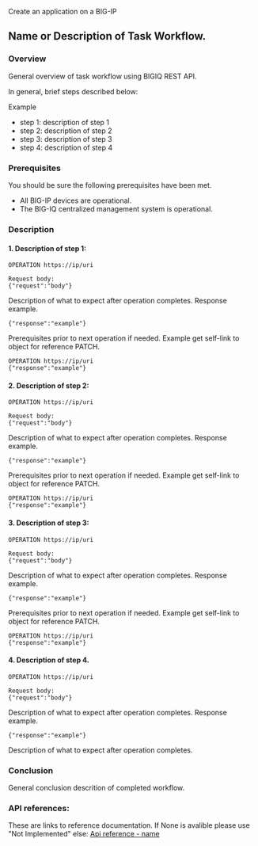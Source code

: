 Create an application on a BIG-IP
## Name or Description of Task Workflow.

### Overview
General overview of task workflow using BIGIQ REST API.

In general, brief steps described below: 

Example
- step 1: description of step 1
- step 2: description of step 2
- step 3: description of step 3 
- step 4: description of step 4 


### Prerequisites
You should be sure the following prerequisites have been met.

- All BIG-IP devices are operational.
- The BIG-IQ centralized management system is operational.

### Description

#### 1. Description of step 1:
```
OPERATION https://ip/uri

Request body:
{"request":"body"}
```

Description of what to expect after operation completes. 
Response example.
```
{"response":"example"}
```
Prerequisites prior to next operation if needed. Example get self-link to object for reference PATCH.
```
OPERATION https://ip/uri
{"response":"example"}
```

#### 2. Description of step 2:
```
OPERATION https://ip/uri

Request body:
{"request":"body"}
```
Description of what to expect after operation completes. 
Response example.
```
{"response":"example"}
```
Prerequisites prior to next operation if needed. Example get self-link to object for reference PATCH.
```
OPERATION https://ip/uri
{"response":"example"}
```

#### 3. Description of step 3:
```
OPERATION https://ip/uri

Request body:
{"request":"body"}
```
Description of what to expect after operation completes. 
Response example.
```
{"response":"example"}
```
Prerequisites prior to next operation if needed. Example get self-link to object for reference PATCH.
```
OPERATION https://ip/uri
{"response":"example"}
```

#### 4. Description of step 4. 
```
OPERATION https://ip/uri

Request body:
{"request":"body"}
```

Description of what to expect after operation completes. 
Response example.
```
{"response":"example"}
```
Description of what to expect after operation completes. 

### Conclusion
General conclusion descrition of completed workflow.

### API references:
These are links to reference documentation. If None is avalible please use "Not Implemented"
else: [Api reference - name](../location/of/reference)
